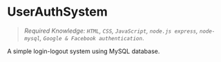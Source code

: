 # UserAuthSystem
> *Required Knowledge: `HTML`, `CSS`, `JavaScript`, `node.js express`, `node-mysql`, `Google & Facebook authentication`*.    

A simple login-logout system using MySQL database.  



